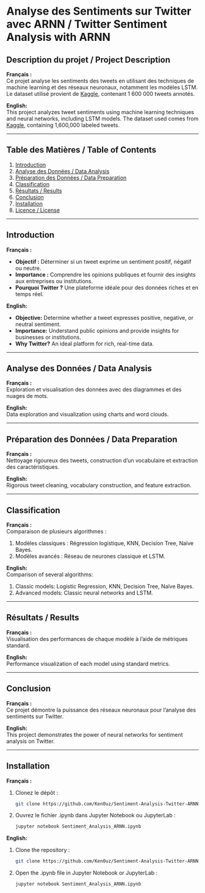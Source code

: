# Analyse des Sentiments sur Twitter avec ARNN / Twitter Sentiment Analysis with ARNN

## Description du projet / Project Description
**Français :**  
Ce projet analyse les sentiments des tweets en utilisant des techniques de machine learning et des réseaux neuronaux, notamment les modèles LSTM. Le dataset utilisé provient de [Kaggle](https://www.kaggle.com/datasets/ferno2/training1600000processednoemoticoncsv), contenant 1 600 000 tweets annotés.  

**English:**  
This project analyzes tweet sentiments using machine learning techniques and neural networks, including LSTM models. The dataset used comes from [Kaggle](https://www.kaggle.com/datasets/ferno2/training1600000processednoemoticoncsv), containing 1,600,000 labeled tweets.  

---

## Table des Matières / Table of Contents
1. [Introduction](#introduction)
2. [Analyse des Données / Data Analysis](#analyse-des-données--data-analysis)
3. [Préparation des Données / Data Preparation](#préparation-des-données--data-preparation)
4. [Classification](#classification)
5. [Résultats / Results](#résultats--results)
6. [Conclusion](#conclusion)
7. [Installation](#installation)
8. [Licence / License](#licence--license)

---

## Introduction
**Français :**  
- **Objectif :** Déterminer si un tweet exprime un sentiment positif, négatif ou neutre.  
- **Importance :** Comprendre les opinions publiques et fournir des insights aux entreprises ou institutions.  
- **Pourquoi Twitter ?** Une plateforme idéale pour des données riches et en temps réel.  

**English:**  
- **Objective:** Determine whether a tweet expresses positive, negative, or neutral sentiment.  
- **Importance:** Understand public opinions and provide insights for businesses or institutions.  
- **Why Twitter?** An ideal platform for rich, real-time data.  

---

## Analyse des Données / Data Analysis
**Français :**  
Exploration et visualisation des données avec des diagrammes et des nuages de mots.  

**English:**  
Data exploration and visualization using charts and word clouds.  

---

## Préparation des Données / Data Preparation
**Français :**  
Nettoyage rigoureux des tweets, construction d’un vocabulaire et extraction des caractéristiques.  

**English:**  
Rigorous tweet cleaning, vocabulary construction, and feature extraction.  

---

## Classification
**Français :**  
Comparaison de plusieurs algorithmes :  
1. Modèles classiques : Régression logistique, KNN, Decision Tree, Naïve Bayes.  
2. Modèles avancés : Réseau de neurones classique et LSTM.  

**English:**  
Comparison of several algorithms:  
1. Classic models: Logistic Regression, KNN, Decision Tree, Naïve Bayes.  
2. Advanced models: Classic neural networks and LSTM.  

---

## Résultats / Results
**Français :**  
Visualisation des performances de chaque modèle à l’aide de métriques standard.  

**English:**  
Performance visualization of each model using standard metrics.  

---

## Conclusion
**Français :**  
Ce projet démontre la puissance des réseaux neuronaux pour l’analyse des sentiments sur Twitter.  

**English:**  
This project demonstrates the power of neural networks for sentiment analysis on Twitter.  

---

## Installation
**Français :**  
1. Clonez le dépôt :  
   ```bash
   git clone https://github.com/Ken0uz/Sentiment-Analysis-Twitter-ARNN
2. Ouvrez le fichier .ipynb dans Jupyter Notebook ou JupyterLab :
   ```bash
   jupyter notebook Sentiment_Analysis_ARNN.ipynb

**English:**  
1. Clone the repository :
   ```bash
   git clone https://github.com/Ken0uz/Sentiment-Analysis-Twitter-ARNN
3. Open the .ipynb file in Jupyter Notebook or JupyterLab :
   ```bash
   jupyter notebook Sentiment_Analysis_ARNN.ipynb


